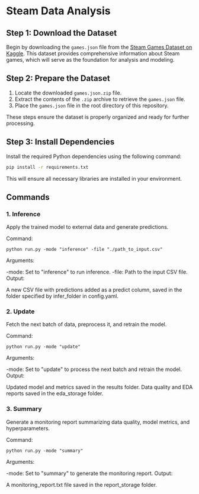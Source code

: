 # Steam Data Analysis

## Step 1: Download the Dataset

Begin by downloading the `games.json` file from the [Steam Games Dataset on Kaggle](https://www.kaggle.com/datasets/fronkongames/steam-games-dataset). This dataset provides comprehensive information about Steam games, which will serve as the foundation for analysis and modeling.

## Step 2: Prepare the Dataset

1. Locate the downloaded `games.json.zip` file.
2. Extract the contents of the `.zip` archive to retrieve the `games.json` file.
3. Place the `games.json` file in the root directory of this repository.

These steps ensure the dataset is properly organized and ready for further processing.

## Step 3: Install Dependencies

Install the required Python dependencies using the following command:

```bash
pip install -r requirements.txt
```
This will ensure all necessary libraries are installed in your environment.
## Commands

### 1. Inference
Apply the trained model to external data and generate predictions.

Command:
```
python run.py -mode "inference" -file "./path_to_input.csv"
```
Arguments:

-mode: Set to "inference" to run inference.
-file: Path to the input CSV file.
Output:

A new CSV file with predictions added as a predict column, saved in the folder specified by infer_folder in config.yaml.
### 2. Update
Fetch the next batch of data, preprocess it, and retrain the model.

Command:
```
python run.py -mode "update"
```
Arguments:

-mode: Set to "update" to process the next batch and retrain the model.
Output:

Updated model and metrics saved in the results folder.
Data quality and EDA reports saved in the eda_storage folder.
### 3. Summary
Generate a monitoring report summarizing data quality, model metrics, and hyperparameters.

Command:
```
python run.py -mode "summary"
```
Arguments:

-mode: Set to "summary" to generate the monitoring report.
Output:

A monitoring_report.txt file saved in the report_storage folder.

